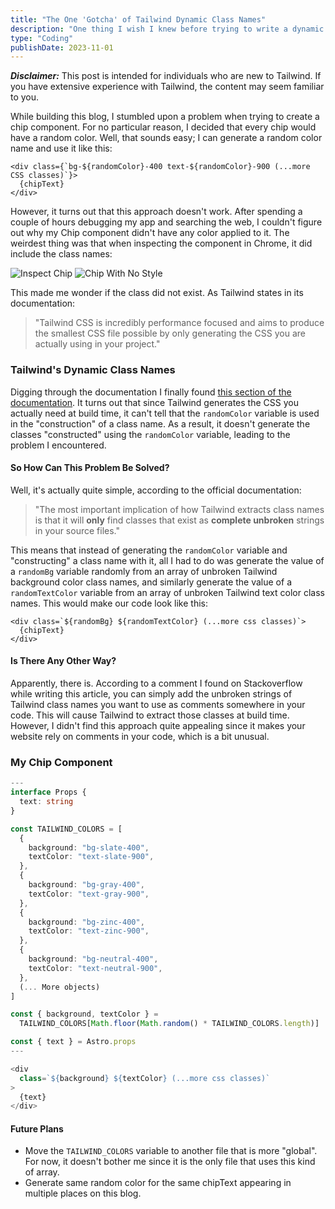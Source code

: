 ```yaml
---
title: "The One 'Gotcha' of Tailwind Dynamic Class Names"
description: "One thing I wish I knew before trying to write a dynamic class using Tailwind"
type: "Coding"
publishDate: 2023-11-01
---
```


**_Disclaimer:_** This post is intended for individuals who are new to Tailwind. If you have extensive experience with Tailwind, the content may seem familiar to you.

While building this blog, I stumbled upon a problem when trying to create a chip component. For no particular reason, I decided that every chip would have a random color. Well, that sounds easy; I can generate a random color name and use it like this:

```astro
<div class={`bg-${randomColor}-400 text-${randomColor}-900 (...more CSS classes)`}>
  {chipText}
</div>
```

However, it turns out that this approach doesn't work. After spending a couple of hours debugging my app and searching the web, I couldn't figure out why my Chip component didn't have any color applied to it. The weirdest thing was that when inspecting the component in Chrome, it did include the class names:

![Inspect Chip](/images/posts/the-one-gotcha-of-tailwind/inspect.PNG)
![Chip With No Style](/images/posts/the-one-gotcha-of-tailwind/no-style-chip.PNG)

This made me wonder if the class did not exist. As Tailwind states in its documentation:

> "Tailwind CSS is incredibly performance focused and aims to produce the smallest CSS file possible by only generating the CSS you are actually using in your project."

### Tailwind's Dynamic Class Names

Digging through the documentation I finally found [this section of the documentation](https://tailwindcss.com/docs/content-configuration#dynamic-class-names). It turns out that since Tailwind generates the CSS you actually need at build time, it can't tell that the `randomColor` variable is used in the "construction" of a class name. As a result, it doesn't generate the classes "constructed" using the `randomColor` variable, leading to the problem I encountered.

#### So How Can This Problem Be Solved?

Well, it's actually quite simple, according to the official documentation:

> "The most important implication of how Tailwind extracts class names is that it will **only** find classes that exist as **complete unbroken** strings in your source files."

This means that instead of generating the `randomColor` variable and "constructing" a class name with it, all I had to do was generate the value of a `randomBg` variable randomly from an array of unbroken Tailwind background color class names, and similarly generate the value of a `randomTextColor` variable from an array of unbroken Tailwind text color class names. This would make our code look like this:

```astro
<div class=`${randomBg} ${randomTextColor} (...more css classes)`>
  {chipText}
</div>
```

#### Is There Any Other Way?

Apparently, there is. According to a comment I found on Stackoverflow while writing this article, you can simply add the unbroken strings of Tailwind class names you want to use as comments somewhere in your code. This will cause Tailwind to extract those classes at build time. However, I didn't find this approach quite appealing since it makes your website rely on comments in your code, which is a bit unusual.

### My Chip Component

```ts
---
interface Props {
  text: string
}

const TAILWIND_COLORS = [
  {
    background: "bg-slate-400",
    textColor: "text-slate-900",
  },
  {
    background: "bg-gray-400",
    textColor: "text-gray-900",
  },
  {
    background: "bg-zinc-400",
    textColor: "text-zinc-900",
  },
  {
    background: "bg-neutral-400",
    textColor: "text-neutral-900",
  },
  (... More objects)
]

const { background, textColor } =
  TAILWIND_COLORS[Math.floor(Math.random() * TAILWIND_COLORS.length)]

const { text } = Astro.props
---

<div
  class=`${background} ${textColor} (...more css classes)`
>
  {text}
</div>

```

#### Future Plans

- Move the `TAILWIND_COLORS` variable to another file that is more "global". For now, it doesn't bother me since it is the only file that uses this kind of array.
- Generate same random color for the same chipText appearing in multiple places on this blog.
